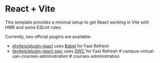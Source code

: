 # React + Vite

This template provides a minimal setup to get React working in Vite with HMR and some ESLint rules.

Currently, two official plugins are available:

- [@vitejs/plugin-react](https://github.com/vitejs/vite-plugin-react/blob/main/packages/plugin-react/README.md) uses [Babel](https://babeljs.io/) for Fast Refresh
- [@vitejs/plugin-react-swc](https://github.com/vitejs/vite-plugin-react-swc) uses [SWC](https://swc.rs/) for Fast Refresh
#   c a m p u s - v i r t u a l - u a n - c o u r s e s - a d m i n i s t r a t i o n  
 #   c o u r s e s - a d m i n i s t r a t i o n  
 